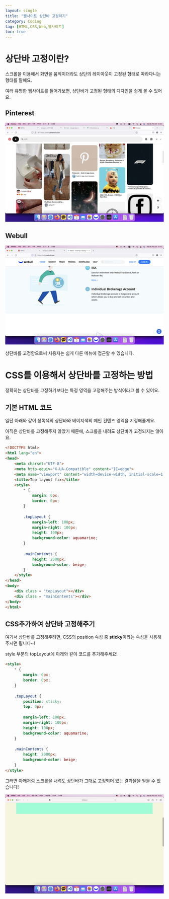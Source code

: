 ```yaml
---
layout: single
title: "웹사이트 상단바 고정하기"
category: Coding
tag: [HTML,CSS,Web,웹사이트]
toc: true
---
```


# 상단바 고정이란?

스크롤을 이용해서 화면을 움직이더라도 상단의 레이아웃이 고정된 형태로 따라다니는 형태를 말해요.

여러 유명한 웹사이트를 들어가보면, 상단바가 고정된 형태의 디자인을 쉽게 볼 수 있어요.

## Pinterest


![pinterest](/assets/images/2022-03-03-html-basic-01/2022-03-03-html-basic-01-image-00.png)


## Webull

![webull](/assets/images/2022-03-03-html-basic-01/2022-03-03-html-basic-01-image-01.png)

상단바를 고정함으로써 사용자는 쉽게 다른 메뉴에 접근할 수 있습니다.

# CSS를 이용해서 상단바를 고정하는 방법

정확히는 상단바를 고정하기보다는 특정 영역을 고정해주는 방식이라고 볼 수 있어요.

## 기본 HTML 코드

일단 아래와 같이 청록색의 상단바와 베이지색의 메인 컨텐츠 영역을 지정해줄게요.

아직은 상단바를 고정해주지 않았기 때문에, 스크롤을 내려도 상단바가 고정되지는 않아요.

```HTML
<!DOCTYPE html>
<html lang="en">
<head>
    <meta charset="UTF-8">
    <meta http-equiv="X-UA-Compatible" content="IE=edge">
    <meta name="viewport" content="width=device-width, initial-scale=1.0">
    <title>Top layout fix</title>
    <style>
        * {
            margin: 0px;
            border: 0px;
        }

        .topLayout {
            margin-left: 100px;
            margin-right: 100px;
            height: 100px;
            background-color: aquamarine;
        }

        .mainContents {
            height: 2000px;
            background-color: beige;
        }
    </style>
</head>
<body>
    <div class = "topLayout"></div>
    <div class = "mainContents"></div>
</body>
</html>
```

## CSS추가하여 상단바 고정해주기

여기서 상단바를 고정해주려면, CSS의 position 속성 중 <strong>sticky</strong>이라는 속성을 사용해주시면 됩니다~!

style 부분의 topLayout에 아래와 같이 코드를 추가해주세요!

``` HTML
<style>
    * {
        margin: 0px;
        border: 0px;
    }

    .topLayout {
        position: sticky;
        top: 0px;
        
        margin-left: 100px;
        margin-right: 100px;
        height: 100px;
        background-color: aquamarine;
    }

    .mainContents {
        height: 2000px;
        background-color: beige;
    }
</style>
```

그러면 아래처럼 스크롤을 내려도 상단바가 그대로 고정되어 있는 결과물을 얻을 수 있습니다!


![test](/assets/images/2022-03-03-html-basic-01/2022-03-03-html-basic-01-image-02.png)
